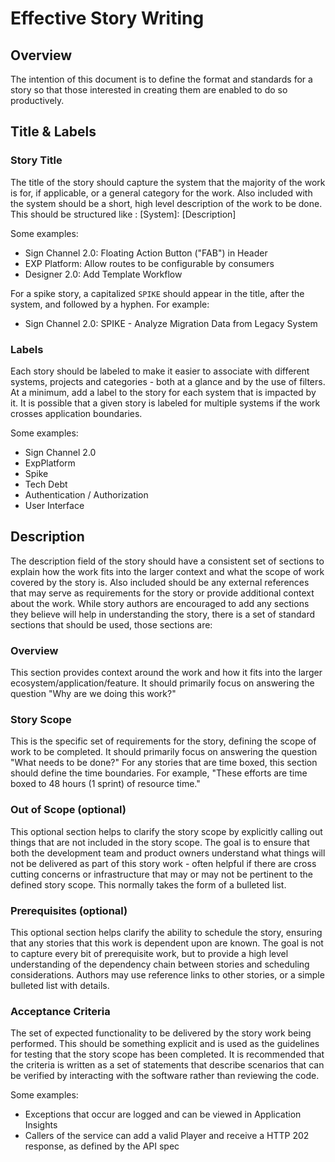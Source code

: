 # Effective Story Writing

## Overview
The intention of this document is to define the format and standards for a story so that those interested in creating them are enabled to do so productively. 

## Title & Labels
### Story Title
The title of the story should capture the system that the majority of the work is for, if applicable, or a general category for the work. Also included with the system should be a short, high level description of the work to be done. This should be structured like : [System]: [Description]

Some examples:
* Sign Channel 2.0: Floating Action Button ("FAB") in Header
* EXP Platform: Allow routes to be configurable by consumers
* Designer 2.0: Add Template Workflow

For a spike story, a capitalized `SPIKE` should appear in the title, after the system, and followed by a hyphen. For example:
* Sign Channel 2.0: SPIKE - Analyze Migration Data from Legacy System

### Labels
Each story should be labeled to make it easier to associate with different systems, projects and categories - both at a glance and by the use of filters. At a minimum, add a label to the story for each system that is impacted by it. It is possible that a given story is labeled for multiple systems if the work crosses application boundaries. 

Some examples:
* Sign Channel 2.0
* ExpPlatform
* Spike
* Tech Debt
* Authentication / Authorization
* User Interface

## Description
The description field of the story should have a consistent set of sections to explain how the work fits into the larger context and what the scope of work covered by the story is. Also included should be any external references that may serve as requirements for the story or provide additional context about the work. While story authors are encouraged to add any sections they believe will help in understanding the story, there is a set of standard sections that should be used, those sections are:

### Overview
This section provides context around the work and how it fits into the larger ecosystem/application/feature. It should primarily focus on answering the question "Why are we doing this work?"

### Story Scope
This is the specific set of requirements for the story, defining the scope of work to be completed. It should primarily focus on answering the question "What needs to be done?" For any stories that are time boxed, this section should define the time boundaries. For example, "These efforts are time boxed to 48 hours (1 sprint) of resource time."

### Out of Scope (optional)
This optional section helps to clarify the story scope by explicitly calling out things that are not included in the story scope. The goal is to ensure that both the development team and product owners understand what things will not be delivered as part of this story work - often helpful if there are  cross cutting concerns or infrastructure that may or may not be pertinent to the defined story scope. This normally takes the form of a bulleted list.

### Prerequisites (optional)
This optional section helps clarify the ability to schedule the story, ensuring that any stories that this work is dependent upon are known. The goal is not to capture every bit of prerequisite work, but to provide a high level understanding of the dependency chain between stories and scheduling considerations. Authors may use reference links to other stories, or a simple bulleted list with details.
 
### Acceptance Criteria
The set of expected functionality to be delivered by the story work being performed. This should be something explicit and is used as the guidelines for testing that the story scope has been completed. It is recommended that the criteria is written as a set of statements that describe scenarios that can be verified by interacting with the software rather than reviewing the code.

Some examples:
* Exceptions that occur are logged and can be viewed in Application Insights
* Callers of the service can add a valid Player and receive a HTTP 202 response, as defined by the API spec
